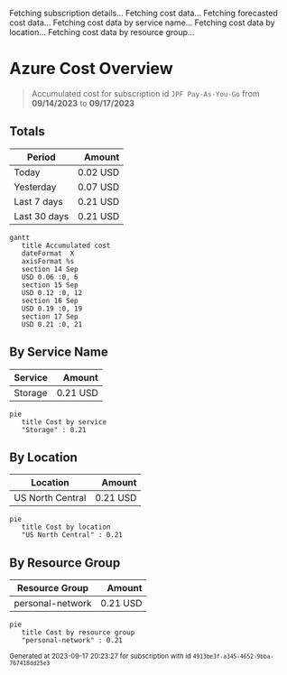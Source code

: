 Fetching subscription details...
Fetching cost data...
Fetching forecasted cost data...
Fetching cost data by service name...
Fetching cost data by location...
Fetching cost data by resource group...
# Azure Cost Overview

> Accumulated cost for subscription id `JPF Pay-As-You-Go` from **09/14/2023** to **09/17/2023**

## Totals

|Period|Amount|
|---|---:|
|Today|0.02 USD|
|Yesterday|0.07 USD|
|Last 7 days|0.21 USD|
|Last 30 days|0.21 USD|

```mermaid
gantt
   title Accumulated cost
   dateFormat  X
   axisFormat %s
   section 14 Sep
   USD 0.06 :0, 6
   section 15 Sep
   USD 0.12 :0, 12
   section 16 Sep
   USD 0.19 :0, 19
   section 17 Sep
   USD 0.21 :0, 21
```

## By Service Name

|Service|Amount|
|---|---:|
|Storage|0.21 USD|

```mermaid
pie
   title Cost by service
   "Storage" : 0.21
```

## By Location

|Location|Amount|
|---|---:|
|US North Central|0.21 USD|

```mermaid
pie
   title Cost by location
   "US North Central" : 0.21
```

## By Resource Group

|Resource Group|Amount|
|---|---:|
|personal-network|0.21 USD|

```mermaid
pie
   title Cost by resource group
   "personal-network" : 0.21
```

<sup>Generated at 2023-09-17 20:23:27 for subscription with id `4913be3f-a345-4652-9bba-767418dd25e3`</sup>
